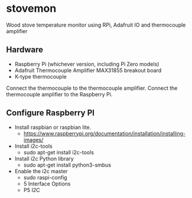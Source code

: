 # stovemon
Wood stove temperature monitor using RPi, Adafruit IO and thermocouple amplifier

## Hardware

* Raspberry Pi (whichever version, including Pi Zero models)
* Adafruit Thermocouple Amplifier MAX31855 breakout board
* K-type thermocouple

Connect the thermocouple to the thermocouple amplifier.
Connect the thermocouple amplifier to the Raspberry Pi.

## Configure Raspberry PI

* Install raspbian or raspbian lite. 
    * https://www.raspberrypi.org/documentation/installation/installing-images/
* Install i2c-tools
    * sudo apt-get install i2c-tools
* Install i2c Python library
    * sudo apt-get install python3-smbus
* Enable the i2c master
    * sudo raspi-config
    * 5 Interface Options
    * P5 I2C
